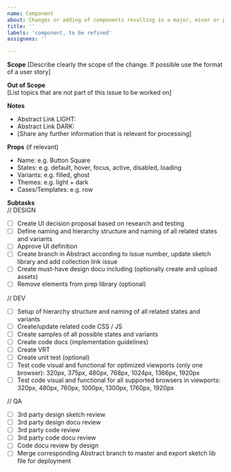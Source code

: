 ```yaml
---
name: Component
about: Changes or adding of components resulting in a major, minor or patch release
title: ''
labels: 'component, to be refined'
assignees: ''

---
```


**Scope**
[Describe clearly the scope of the change. If possible use the format of a user story]

**Out of Scope**  
[List topics that are not part of this issue to be worked on]

**Notes**  
- Abstract Link LIGHT:
- Abstract Link DARK:
- [Share any further information that is relevant for processing]

**Props** (if relevant)  
- Name: e.g. Button Square
- States: e.g. default, hover, focus, active, disabled, loading
- Variants: e.g. filled, ghost
- Themes: e.g. light + dark
- Cases/Templates: e.g. row

**Subtasks**  
// DESIGN
- [ ] Create UI decision proposal based on research and testing
- [ ] Define naming and hierarchy structure and naming of all related states and variants
- [ ] Approve UI definition
- [ ] Create branch in Abstract according to issue number, update sketch library and add collection link issue
- [ ] Create must-have design docu including (optionally create and upload assets)
- [ ] Remove elements from prep library (optional)

// DEV
- [ ] Setup of hierarchy structure and naming of all related states and variants
- [ ] Create/update related code CSS / JS
- [ ] Create samples of all possible states and variants
- [ ] Create code docs (implementation guidelines)
- [ ] Create VRT
- [ ] Create unit test (optional)
- [ ] Test code visual and functional for optimized viewports (only one browser): 320px, 375px, 480px, 768px, 1024px, 1366px, 1920px
- [ ] Test code visual and functional for all supported browsers in viewports: 320px, 480px, 760px, 1000px, 1300px, 1760px, 1920px

// QA
- [ ] 3rd party design sketch review
- [ ] 3rd party design docu review
- [ ] 3rd party code review
- [ ] 3rd party code docu review
- [ ] Code docu review by design 
- [ ] Merge corresponding Abstract branch to master and export sketch lib file for deployment

